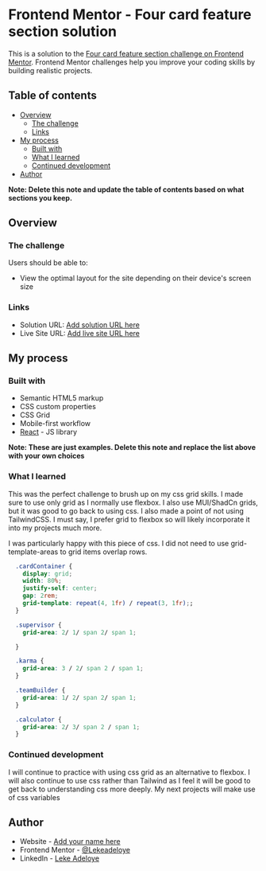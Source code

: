 # Frontend Mentor - Four card feature section solution

This is a solution to the [Four card feature section challenge on Frontend Mentor](https://www.frontendmentor.io/challenges/four-card-feature-section-weK1eFYK). Frontend Mentor challenges help you improve your coding skills by building realistic projects. 

## Table of contents

- [Overview](#overview)
  - [The challenge](#the-challenge)
  - [Links](#links)
- [My process](#my-process)
  - [Built with](#built-with)
  - [What I learned](#what-i-learned)
  - [Continued development](#continued-development)
- [Author](#author)

**Note: Delete this note and update the table of contents based on what sections you keep.**

## Overview

### The challenge

Users should be able to:

- View the optimal layout for the site depending on their device's screen size


### Links

- Solution URL: [Add solution URL here](https://your-solution-url.com)
- Live Site URL: [Add live site URL here](https://your-live-site-url.com)

## My process

### Built with

- Semantic HTML5 markup
- CSS custom properties
- CSS Grid
- Mobile-first workflow
- [React](https://reactjs.org/) - JS library

**Note: These are just examples. Delete this note and replace the list above with your own choices**

### What I learned

This was the perfect challenge to brush up on my css grid skills. I made sure to use only grid as I normally use flexbox. I also use MUI/ShadCn grids, but it was good to go back to using css. I also made a point of not using TailwindCSS. I must say, I prefer grid to flexbox so will likely incorporate it into my projects much more.

I was particularly happy with this piece of css. I did not need to use grid-template-areas to grid items overlap rows.

```css
  .cardContainer {
    display: grid;
    width: 80%;
    justify-self: center;
    gap: 2rem;
    grid-template: repeat(4, 1fr) / repeat(3, 1fr);;
  }

  .supervisor {
    grid-area: 2/ 1/ span 2/ span 1;

  }

  .karma {
    grid-area: 3 / 2/ span 2 / span 1;
  }

  .teamBuilder {
    grid-area: 1/ 2/ span 2/ span 1;
  }

  .calculator {
    grid-area: 2/ 3/ span 2 / span 1;
  }
```

### Continued development

I will continue to practice with using css grid as an alternative to flexbox. I will also continue to use css rather than Tailwind as I feel it will be good to get back to understanding css more deeply. My next projects will make use of css variables


## Author

- Website - [Add your name here](https://www.your-site.com)
- Frontend Mentor - [@Lekeadeloye](https://www.frontendmentor.io/profile/yourusername)
- LinkedIn - [Leke Adeloye](https://www.linkedin.com/in/leke-adeloye)




